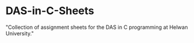 # DAS-in-C-Sheets
"Collection of assignment sheets for the DAS in C programming at Helwan University."
